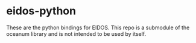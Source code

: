 # eidos-python

These are the python bindings for EIDOS. This repo is a submodule of the oceanum library and is not intended to be used by itself.
